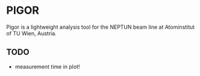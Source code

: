 # PIGOR

Pigor is a lightweight analysis tool for the NEPTUN beam line at Atominstitut of TU Wien, Austria.

## TODO

+ measurement time in plot!